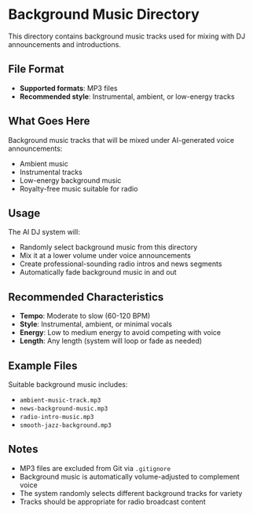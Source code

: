 # Background Music Directory

This directory contains background music tracks used for mixing with DJ announcements and introductions.

## File Format
- **Supported formats**: MP3 files
- **Recommended style**: Instrumental, ambient, or low-energy tracks

## What Goes Here
Background music tracks that will be mixed under AI-generated voice announcements:
- Ambient music
- Instrumental tracks
- Low-energy background music
- Royalty-free music suitable for radio

## Usage
The AI DJ system will:
- Randomly select background music from this directory
- Mix it at a lower volume under voice announcements
- Create professional-sounding radio intros and news segments
- Automatically fade background music in and out

## Recommended Characteristics
- **Tempo**: Moderate to slow (60-120 BPM)
- **Style**: Instrumental, ambient, or minimal vocals
- **Energy**: Low to medium energy to avoid competing with voice
- **Length**: Any length (system will loop or fade as needed)

## Example Files
Suitable background music includes:
- `ambient-music-track.mp3`
- `news-background-music.mp3`
- `radio-intro-music.mp3`
- `smooth-jazz-background.mp3`

## Notes
- MP3 files are excluded from Git via `.gitignore`
- Background music is automatically volume-adjusted to complement voice
- The system randomly selects different background tracks for variety
- Tracks should be appropriate for radio broadcast content
